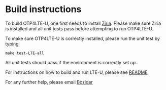 # Build instructions

To build OTP4LTE-U, one first needs to install [Ziria](https://github.com/dimitriv/Ziria/blob/master/BUILD). Please make sure Ziria is installed and all unit tests pass before attempting to run OTP4LTE-U. 


To make sure OTP4LTE-U is correctly installed, please run the unit test by typing

`make test-LTE-all`

All unit tests should pass if the environment is correctly set up. 



For instructions on how to build and run LTE-U, please see [README](LTE-U/README.md)



For any further help, please email [Bozidar](mailto:bozidar@microsoft.com)

